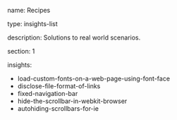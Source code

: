 name: Recipes

type: insights-list

description: Solutions to real world scenarios. 

section: 1

insights:
   - load-custom-fonts-on-a-web-page-using-font-face
   - disclose-file-format-of-links
   - fixed-navigation-bar
   - hide-the-scrollbar-in-webkit-browser
   - autohiding-scrollbars-for-ie
